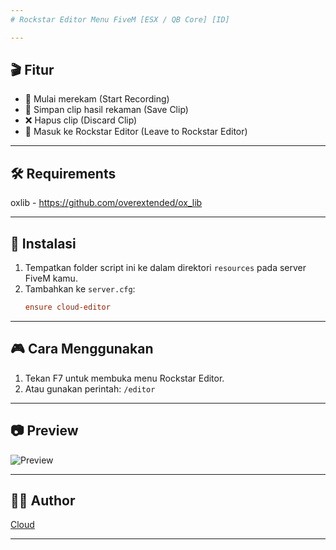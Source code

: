 ```yaml
---
# Rockstar Editor Menu FiveM [ESX / QB Core] [ID]

---
```

## 🎬 Fitur

- 🔴 Mulai merekam (Start Recording)
- 💾 Simpan clip hasil rekaman (Save Clip)
- ❌ Hapus clip (Discard Clip)
- 🎥 Masuk ke Rockstar Editor (Leave to Rockstar Editor)

---
## 🛠️ Requirements

oxlib - https://github.com/overextended/ox_lib

---
## 📂 Instalasi

1. Tempatkan folder script ini ke dalam direktori `resources` pada server FiveM kamu.
2. Tambahkan ke `server.cfg`:
   ```cfg
   ensure cloud-editor
   ```

---
## 🎮 Cara Menggunakan

1. Tekan F7 untuk membuka menu Rockstar Editor.
2. Atau gunakan perintah:
   `/editor`

---
## 📷 Preview

![Preview](https://cdn.discordapp.com/attachments/1157215462225084428/1373938353522606080/Screenshot_2025-05-18_214753.png?ex=682c3b4e&is=682ae9ce&hm=9f0b1a1e34974b53eaa33d5eee2a50b42e357179bf69e3386e2b818da0658b34&)

---
## 🧑‍💻 Author

[Cloud](https://github.com/Comethruuu)

---
